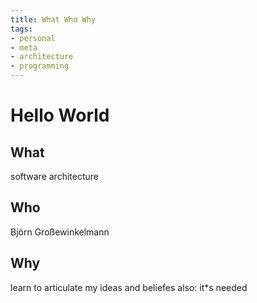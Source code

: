 ```yaml
---
title: What Who Why
tags:
- personal
- meta
- architecture
- programming
---
```

# Hello World

## What
software architecture
## Who 
Björn Großewinkelmann
## Why
learn to articulate my ideas and beliefes
also: it*s needed
<!--stackedit_data:
eyJoaXN0b3J5IjpbMTEzMjU4ODkyNiwxOTM2NzU1NDQ5LC01MD
A0NzQyMzZdfQ==
-->
